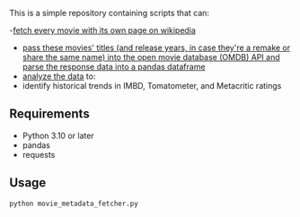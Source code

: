 This is a simple repository containing scripts that can:

-[fetch every movie with its own page on wikipedia](wikipedia_films_scraper.py)
- [pass these movies' titles (and release years, in case they're a remake or share the same name) into the open movie database (OMDB) API and parse the response data into a pandas dataframe](movie_metadata_fetcher.py)
- [analyze the data](ratings_analyzer.py) to:
 - identify historical trends in IMBD, Tomatometer, and Metacritic ratings

## Requirements

- Python 3.10 or later
- pandas
- requests

## Usage

```bash
python movie_metadata_fetcher.py
```

